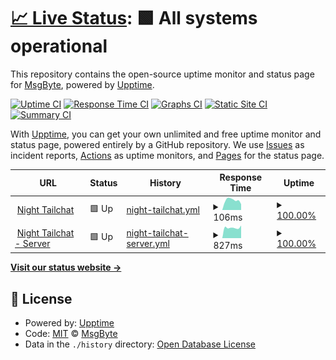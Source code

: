 # [📈 Live Status](https://status.msgbyte.com): <!--live status--> **🟩 All systems operational**

This repository contains the open-source uptime monitor and status page for [MsgByte](https://status.msgbyte.com), powered by [Upptime](https://github.com/upptime/upptime).

[![Uptime CI](https://github.com/msgbyte/status/workflows/Uptime%20CI/badge.svg)](https://github.com/msgbyte/status/actions?query=workflow%3A%22Uptime+CI%22)
[![Response Time CI](https://github.com/msgbyte/status/workflows/Response%20Time%20CI/badge.svg)](https://github.com/msgbyte/status/actions?query=workflow%3A%22Response+Time+CI%22)
[![Graphs CI](https://github.com/msgbyte/status/workflows/Graphs%20CI/badge.svg)](https://github.com/msgbyte/status/actions?query=workflow%3A%22Graphs+CI%22)
[![Static Site CI](https://github.com/msgbyte/status/workflows/Static%20Site%20CI/badge.svg)](https://github.com/msgbyte/status/actions?query=workflow%3A%22Static+Site+CI%22)
[![Summary CI](https://github.com/msgbyte/status/workflows/Summary%20CI/badge.svg)](https://github.com/msgbyte/status/actions?query=workflow%3A%22Summary+CI%22)

With [Upptime](https://upptime.js.org), you can get your own unlimited and free uptime monitor and status page, powered entirely by a GitHub repository. We use [Issues](https://github.com/msgbyte/status/issues) as incident reports, [Actions](https://github.com/msgbyte/status/actions) as uptime monitors, and [Pages](https://status.msgbyte.com) for the status page.

<!--start: status pages-->
<!-- This summary is generated by Upptime (https://github.com/upptime/upptime) -->
<!-- Do not edit this manually, your changes will be overwritten -->
<!-- prettier-ignore -->
| URL | Status | History | Response Time | Uptime |
| --- | ------ | ------- | ------------- | ------ |
| <img alt="" src="https://favicons.githubusercontent.com/nightly.paw.msgbyte.com" height="13"> [Night Tailchat](https://nightly.paw.msgbyte.com/) | 🟩 Up | [night-tailchat.yml](https://github.com/msgbyte/status/commits/HEAD/history/night-tailchat.yml) | <details><summary><img alt="Response time graph" src="./graphs/night-tailchat/response-time-week.png" height="20"> 106ms</summary><br><a href="https://status.msgbyte.com/history/night-tailchat"><img alt="Response time 162" src="https://img.shields.io/endpoint?url=https%3A%2F%2Fraw.githubusercontent.com%2Fmsgbyte%2Fstatus%2FHEAD%2Fapi%2Fnight-tailchat%2Fresponse-time.json"></a><br><a href="https://status.msgbyte.com/history/night-tailchat"><img alt="24-hour response time 63" src="https://img.shields.io/endpoint?url=https%3A%2F%2Fraw.githubusercontent.com%2Fmsgbyte%2Fstatus%2FHEAD%2Fapi%2Fnight-tailchat%2Fresponse-time-day.json"></a><br><a href="https://status.msgbyte.com/history/night-tailchat"><img alt="7-day response time 106" src="https://img.shields.io/endpoint?url=https%3A%2F%2Fraw.githubusercontent.com%2Fmsgbyte%2Fstatus%2FHEAD%2Fapi%2Fnight-tailchat%2Fresponse-time-week.json"></a><br><a href="https://status.msgbyte.com/history/night-tailchat"><img alt="30-day response time 125" src="https://img.shields.io/endpoint?url=https%3A%2F%2Fraw.githubusercontent.com%2Fmsgbyte%2Fstatus%2FHEAD%2Fapi%2Fnight-tailchat%2Fresponse-time-month.json"></a><br><a href="https://status.msgbyte.com/history/night-tailchat"><img alt="1-year response time 162" src="https://img.shields.io/endpoint?url=https%3A%2F%2Fraw.githubusercontent.com%2Fmsgbyte%2Fstatus%2FHEAD%2Fapi%2Fnight-tailchat%2Fresponse-time-year.json"></a></details> | <details><summary><a href="https://status.msgbyte.com/history/night-tailchat">100.00%</a></summary><a href="https://status.msgbyte.com/history/night-tailchat"><img alt="All-time uptime 100.00%" src="https://img.shields.io/endpoint?url=https%3A%2F%2Fraw.githubusercontent.com%2Fmsgbyte%2Fstatus%2FHEAD%2Fapi%2Fnight-tailchat%2Fuptime.json"></a><br><a href="https://status.msgbyte.com/history/night-tailchat"><img alt="24-hour uptime 100.00%" src="https://img.shields.io/endpoint?url=https%3A%2F%2Fraw.githubusercontent.com%2Fmsgbyte%2Fstatus%2FHEAD%2Fapi%2Fnight-tailchat%2Fuptime-day.json"></a><br><a href="https://status.msgbyte.com/history/night-tailchat"><img alt="7-day uptime 100.00%" src="https://img.shields.io/endpoint?url=https%3A%2F%2Fraw.githubusercontent.com%2Fmsgbyte%2Fstatus%2FHEAD%2Fapi%2Fnight-tailchat%2Fuptime-week.json"></a><br><a href="https://status.msgbyte.com/history/night-tailchat"><img alt="30-day uptime 100.00%" src="https://img.shields.io/endpoint?url=https%3A%2F%2Fraw.githubusercontent.com%2Fmsgbyte%2Fstatus%2FHEAD%2Fapi%2Fnight-tailchat%2Fuptime-month.json"></a><br><a href="https://status.msgbyte.com/history/night-tailchat"><img alt="1-year uptime 100.00%" src="https://img.shields.io/endpoint?url=https%3A%2F%2Fraw.githubusercontent.com%2Fmsgbyte%2Fstatus%2FHEAD%2Fapi%2Fnight-tailchat%2Fuptime-year.json"></a></details>
| <img alt="" src="https://favicons.githubusercontent.com/paw-server-test.moonrailgun.com" height="13"> [Night Tailchat - Server](https://paw-server-test.moonrailgun.com/api/gateway/health) | 🟩 Up | [night-tailchat-server.yml](https://github.com/msgbyte/status/commits/HEAD/history/night-tailchat-server.yml) | <details><summary><img alt="Response time graph" src="./graphs/night-tailchat-server/response-time-week.png" height="20"> 827ms</summary><br><a href="https://status.msgbyte.com/history/night-tailchat-server"><img alt="Response time 848" src="https://img.shields.io/endpoint?url=https%3A%2F%2Fraw.githubusercontent.com%2Fmsgbyte%2Fstatus%2FHEAD%2Fapi%2Fnight-tailchat-server%2Fresponse-time.json"></a><br><a href="https://status.msgbyte.com/history/night-tailchat-server"><img alt="24-hour response time 998" src="https://img.shields.io/endpoint?url=https%3A%2F%2Fraw.githubusercontent.com%2Fmsgbyte%2Fstatus%2FHEAD%2Fapi%2Fnight-tailchat-server%2Fresponse-time-day.json"></a><br><a href="https://status.msgbyte.com/history/night-tailchat-server"><img alt="7-day response time 827" src="https://img.shields.io/endpoint?url=https%3A%2F%2Fraw.githubusercontent.com%2Fmsgbyte%2Fstatus%2FHEAD%2Fapi%2Fnight-tailchat-server%2Fresponse-time-week.json"></a><br><a href="https://status.msgbyte.com/history/night-tailchat-server"><img alt="30-day response time 850" src="https://img.shields.io/endpoint?url=https%3A%2F%2Fraw.githubusercontent.com%2Fmsgbyte%2Fstatus%2FHEAD%2Fapi%2Fnight-tailchat-server%2Fresponse-time-month.json"></a><br><a href="https://status.msgbyte.com/history/night-tailchat-server"><img alt="1-year response time 848" src="https://img.shields.io/endpoint?url=https%3A%2F%2Fraw.githubusercontent.com%2Fmsgbyte%2Fstatus%2FHEAD%2Fapi%2Fnight-tailchat-server%2Fresponse-time-year.json"></a></details> | <details><summary><a href="https://status.msgbyte.com/history/night-tailchat-server">100.00%</a></summary><a href="https://status.msgbyte.com/history/night-tailchat-server"><img alt="All-time uptime 99.95%" src="https://img.shields.io/endpoint?url=https%3A%2F%2Fraw.githubusercontent.com%2Fmsgbyte%2Fstatus%2FHEAD%2Fapi%2Fnight-tailchat-server%2Fuptime.json"></a><br><a href="https://status.msgbyte.com/history/night-tailchat-server"><img alt="24-hour uptime 100.00%" src="https://img.shields.io/endpoint?url=https%3A%2F%2Fraw.githubusercontent.com%2Fmsgbyte%2Fstatus%2FHEAD%2Fapi%2Fnight-tailchat-server%2Fuptime-day.json"></a><br><a href="https://status.msgbyte.com/history/night-tailchat-server"><img alt="7-day uptime 100.00%" src="https://img.shields.io/endpoint?url=https%3A%2F%2Fraw.githubusercontent.com%2Fmsgbyte%2Fstatus%2FHEAD%2Fapi%2Fnight-tailchat-server%2Fuptime-week.json"></a><br><a href="https://status.msgbyte.com/history/night-tailchat-server"><img alt="30-day uptime 99.96%" src="https://img.shields.io/endpoint?url=https%3A%2F%2Fraw.githubusercontent.com%2Fmsgbyte%2Fstatus%2FHEAD%2Fapi%2Fnight-tailchat-server%2Fuptime-month.json"></a><br><a href="https://status.msgbyte.com/history/night-tailchat-server"><img alt="1-year uptime 99.95%" src="https://img.shields.io/endpoint?url=https%3A%2F%2Fraw.githubusercontent.com%2Fmsgbyte%2Fstatus%2FHEAD%2Fapi%2Fnight-tailchat-server%2Fuptime-year.json"></a></details>

<!--end: status pages-->

[**Visit our status website →**](https://status.msgbyte.com)

## 📄 License

- Powered by: [Upptime](https://github.com/upptime/upptime)
- Code: [MIT](./LICENSE) © [MsgByte](https://status.msgbyte.com)
- Data in the `./history` directory: [Open Database License](https://opendatacommons.org/licenses/odbl/1-0/)
